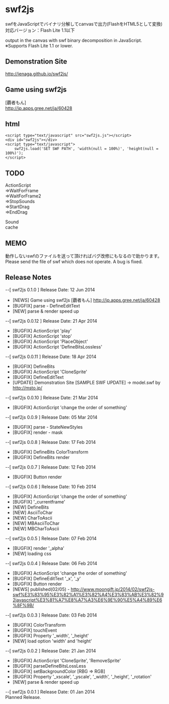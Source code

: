 swf2js
======
swfをJavaScriptでバイナリ分解してcanvasで出力(FlashをHTML5として変換)  
対応バージョン：Flash Lite 1.1以下  
  
output in the canvas with swf binary decomposition in JavaScript.  
※Supports Flash Lite 1.1 or lower.  


Demonstration Site
------
http://ienaga.github.io/swf2js/  


Game using swf2js
------
[覇者もん]  
http://jp.apps.gree.net/ja/60428  



html
------
    <script type="text/javascript" src="swf2js.js"></script>  
    <div id="swf2js"></div>  
    <script type="text/javascript">  
        swf2js.load('SET SWF PATH', 'width(null = 100%)', 'height(null = 100%)');  
    </script>  


TODO
-------
ActionScript  
⇒WaitForFrame  
⇒WaitForFrame2  
⇒StopSounds  
⇒StartDrag  
⇒EndDrag  

Sound  
cache  


MEMO
-------
動作しないswfのファイルを送って頂ければバグ改修にもなるので助かります。  
Please send the file of swf which does not operate. A bug is fixed.  


Release Notes  
-------
--[ swf2js 0.1.0 ] Release Date: 12 Jun 2014  
* [NEWS] Game using swf2js [覇者もん] http://jp.apps.gree.net/ja/60428  
* [BUGFIX] parse - DefineEditText  
* [NEW] parse & render speed up  


--[ swf2js 0.0.12 ] Release Date: 21 Apr 2014  
* [BUGFIX] ActionScript 'play'  
* [BUGFIX] ActionScript 'stop'  
* [BUGFIX] ActionScript 'PlaceObject'  
* [BUGFIX] ActionScript 'DefineBitsLossless'  


--[ swf2js 0.0.11 ] Release Date: 18 Apr 2014  
* [BUGFIX] DefineBits  
* [BUGFIX] ActionScript 'CloneSprite'  
* [BUGFIX] DefineEditText  
* [UPDATE] Demonstration Site [SAMPLE SWF UPDATE] -> model.swf by http://msto.jp/


--[ swf2js 0.0.10 ] Release Date: 21 Mar 2014  
* [BUGFIX] ActionScript 'change the order of something'  


--[ swf2js 0.0.9 ] Release Date: 05 Mar 2014  
* [BUGFIX] parse - StateNewStyles  
* [BUGFIX] render - mask  


--[ swf2js 0.0.8 ] Release Date: 17 Feb 2014  
* [BUGFIX] DefineBits ColorTransform  
* [BUGFIX] DefineBits render  


--[ swf2js 0.0.7 ] Release Date: 12 Feb 2014  
* [BUGFIX] Button render  


--[ swf2js 0.0.6 ] Release Date: 10 Feb 2014  
* [BUGFIX] ActionScript 'change the order of something'  
* [BUGFIX] '_currentframe'  
* [NEW] DefineBits  
* [NEW] AsciiToChar  
* [NEW] CharToAscii  
* [NEW] MBAsciiToChar  
* [NEW] MBCharToAscii  


--[ swf2js 0.0.5 ] Release Date: 07 Feb 2014  
* [BUGFIX] render '_alpha'  
* [NEW] loading css  


--[ swf2js 0.0.4 ] Release Date: 06 Feb 2014  
* [BUGFIX] ActionScript 'change the order of something'  
* [BUGFIX] DefineEditText '_x', '_y'  
* [BUGFIX] Button render  
* [NEWS] published(02/05) - http://www.moongift.jp/2014/02/swf2js-swf%E3%83%95%E3%82%A1%E3%82%A4%E3%83%AB%E3%82%92javascript%E3%81%A7%E8%A7%A3%E6%9E%90%E5%A4%89%E6%8F%9B/  


--[ swf2js 0.0.3 ] Release Date: 03 Feb 2014  
* [BUGFIX] ColorTransform  
* [BUGFIX] touchEvent  
* [BUGFIX] Property '_width', '_height'  
* [NEW] load option 'width' and 'height'  


--[ swf2js 0.0.2 ] Release Date: 21 Jan 2014  
* [BUGFIX] ActionScript 'CloneSprite', 'RemoveSprite'  
* [BUGFIX] parseDefineBitsLossLess  
* [BUGFIX] setBackgroundColor [RBG => RGB]  
* [BUGFIX] Property '_xscale', '_yscale', '_width', '_height', '_rotation'  
* [NEW] parse & render speed up  


--[ swf2js 0.0.1 ] Release Date: 01 Jan 2014  
Planned Release.
